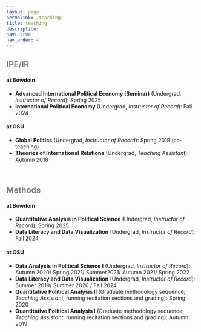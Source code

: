 ```yaml
---
layout: page
permalink: /teaching/
title: teaching
description: 
nav: true
nav_order: 4
---
```


   
## <h2 style="color:grey;">IPE/IR</h2>

#### at Bowdoin  
  - **Advanced International Political Economy (Seminar)** (Undergrad, *Instructor of Record*): Spring 2025 
  - **International Political Economy** (Undergrad, *Instructor of Record*): Fall 2024  
    
#### at OSU
  - **Global Politics** (Undergrad, *Instructor of Record*): Spring 2019 (co-teaching)
  - **Theories of International Relations** (Undergrad, *Teaching Assistant*): Autumn 2018  

<br>

## <h2 style="color:grey;">Methods</h2>


#### at Bowdoin 
  - **Quantitative Analysis in Political Science** (Undergrad, *Instructor of Record*): Spring 2025
  - **Data Literacy and Data Visualization** (Undergrad, *Instructor of Record*): Fall 2024
    
#### at OSU 
  - **Data Analysis in Political Science I** (Undergrad, *Instructor of Record*): Autumn 2020/ Spring 2021/ Summer2021/ Autumn 2021/ Spring 2022
  - **Data Literacy and Data Visualization** (Undergrad, *Instructor of Record*): Summer 2019/ Summer 2020 / Fall 2024
  - **Quantitative Political Analysis II** (Graduate methodology sequence; *Teaching Assistant*, running recitation sections and grading): Spring 2020
  - **Quantitative Political Analysis I** (Graduate methodology sequence; *Teaching Assistant*, running recitation sections and grading): Autumn 2019

